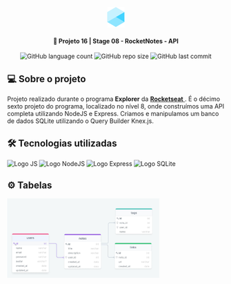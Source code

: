 <div align="center">
  <img alt="Logo Explorer" title="Explorer" src="./assets/readme/Logo1.png">
</div>
	
<h4 align="center"> 
	🚀 Projeto 16 | Stage 08 - RocketNotes - API
</h4>

<div align="center">
  <img alt="GitHub language count" src="https://img.shields.io/github/languages/count/LauriRodrigues/RocketNotes-api?color=1280bf">

  <img alt="GitHub repo size" src="https://img.shields.io/github/repo-size/LauriRodrigues/RocketNotes-api?color=1280bf">
  
  <img alt="GitHub last commit" src="https://img.shields.io/github/last-commit/LauriRodrigues/RocketNotes-api?color=1280bf">
</div>

<h2 align=left> 💻 Sobre o projeto </h3>
<p> Projeto realizado durante o programa <strong>Explorer</strong> da <a href="https://www.rocketseat.com.br/"> <strong>Rocketseat</strong> </a>. É o décimo sexto projeto do programa, localizado no nível 8, onde construímos uma API completa utilizando NodeJS e Express. Criamos e manipulamos um banco de dados SQLite utilizando o Query Builder Knex.js.<p>
  
<h2 align=left> 🛠 Tecnologias utilizadas </h3>

<div align=left>
  <img alt="Logo JS" src="https://img.shields.io/badge/JavaScript-323330?style=for-the-badge&logo=javascript&logoColor=F7DF1E">
  <img alt="Logo NodeJS" src="https://img.shields.io/badge/Node.js-43853D?style=for-the-badge&logo=node.js&logoColor=white">
  <img alt="Logo Express" src="https://img.shields.io/badge/Express.js-404D59?style=for-the-badge">
  <img alt="Logo SQLite" src="https://img.shields.io/badge/SQLite-07405E?style=for-the-badge&logo=sqlite&logoColor=white">
  
</div>

<h2 align=left> ⚙ Tabelas </h2>
<img alt="Tabelas do banco de dados" title="Database RocketNotes" src="./assets/database.png" width="70%">


